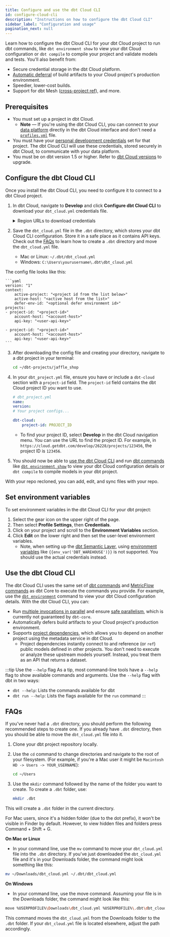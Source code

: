 ```yaml
---
title: Configure and use the dbt Cloud CLI
id: configure-cloud-cli
description: "Instructions on how to configure the dbt Cloud CLI"
sidebar_label: "Configuration and usage"
pagination_next: null
---
```


Learn how to configure the dbt Cloud CLI for your dbt Cloud project to run dbt commands, like `dbt environment show` to view your dbt Cloud configuration or `dbt compile` to compile your project and validate models and tests. You'll also benefit from:

- Secure credential storage in the dbt Cloud platform.
- [Automatic deferral](/docs/cloud/about-cloud-develop-defer) of build artifacts to your Cloud project's production environment.
- Speedier, lower-cost builds.
- Support for dbt Mesh ([cross-project ref](/docs/collaborate/govern/project-dependencies)), and more.

## Prerequisites

- You must set up a project in dbt Cloud.
  - **Note** &mdash; If you're using the dbt Cloud CLI, you can connect to your [data platform](/docs/cloud/connect-data-platform/about-connections) directly in the dbt Cloud interface and don't need a [`profiles.yml`](/docs/core/connect-data-platform/profiles.yml) file. 
- You must have your [personal development credentials](/docs/dbt-cloud-environments#set-developer-credentials) set for that project. The dbt Cloud CLI will use these credentials, stored securely in dbt Cloud, to communicate with your data platform.
- You must be on dbt version 1.5 or higher. Refer to [dbt Cloud versions](/docs/dbt-versions/upgrade-dbt-version-in-cloud) to upgrade.

## Configure the dbt Cloud CLI

Once you install the dbt Cloud CLI, you need to configure it to connect to a dbt Cloud project. 

1. In dbt Cloud, navigate to **Develop** and click **Configure dbt Cloud CLI** to download your `dbt_cloud.yml` credentials file.

    <details>
    <summary>Region URLs to download credentials</summary>
    You can also download the credentials from the links provided based on your region:

    - North America: <a href="https://cloud.getdbt.com/cloud-cli">https://cloud.getdbt.com/cloud-cli</a>
    - EMEA: <a herf="https://emea.dbt.com/cloud-cli">https://emea.dbt.com/cloud-cli</a>
    - APAC: <a href="https://au.dbt.com/cloud-cli">https://au.dbt.com/cloud-cli</a>
    - North American Cell 1: <code>https:/ACCOUNT_PREFIX.us1.dbt.com/cloud-cli</code>
    - Single-tenant: <code>https://YOUR_ACCESS_URL/cloud-cli</code>

    </details>

2. Save the `dbt_cloud.yml` file in the `.dbt` directory, which stores your dbt Cloud CLI configuration. Store it in a safe place as it contains API keys. Check out the [FAQs](#faqs) to learn how to create a `.dbt` directory and move the `dbt_cloud.yml` file.
   
   - Mac or Linux:  `~/.dbt/dbt_cloud.yml`
   - Windows:  `C:\Users\yourusername\.dbt\dbt_cloud.yml`  

  The config file looks like this:

    ```yaml
    version: "1"
    context:
        active-project: "<project id from the list below>"
        active-host: "<active host from the list>"
        defer-env-id: "<optional defer environment id>"
    projects:
    - project-id: "<project-id>"
        account-host: "<account-host>"
        api-key: "<user-api-key>"

    - project-id: "<project-id>"
        account-host: "<account-host>"
        api-key: "<user-api-key>"
    ```

3. After downloading the config file and creating your directory, navigate to a dbt project in your terminal:

    ```bash
    cd ~/dbt-projects/jaffle_shop
    ```

4. In your `dbt_project.yml` file, ensure you have or include a `dbt-cloud` section with a `project-id` field. The `project-id` field contains the dbt Cloud project ID you want to use.

    ```yaml
    # dbt_project.yml
    name:
    version:
    # Your project configs...

    dbt-cloud: 
        project-id: PROJECT_ID
    ```

   - To find your project ID, select **Develop** in the dbt Cloud navigation menu. You can use the URL to find the project ID. For example, in `https://cloud.getdbt.com/develop/26228/projects/123456`, the project ID is `123456`.

5. You should now be able to [use the dbt Cloud CLI](#use-the-dbt-cloud-cli) and run [dbt commands](/reference/dbt-commands) like [`dbt environment show`](/reference/commands/dbt-environment) to view your dbt Cloud configuration details or `dbt compile` to compile models in your dbt project.

With your repo recloned, you can add, edit, and sync files with your repo.

## Set environment variables

To set environment variables in the dbt Cloud CLI for your dbt project:

1. Select the gear icon on the upper right of the page.
2. Then select **Profile Settings**, then **Credentials**.
3. Click on your project and scroll to the **Environment Variables** section.
4. Click **Edit** on the lower right and then set the user-level environment variables.  
   - Note, when setting up the [dbt Semantic Layer](/docs/use-dbt-semantic-layer/dbt-sl), using [environment variables](/docs/build/environment-variables) like `{{env_var('DBT_WAREHOUSE')}}` is not supported. You should use the actual credentials instead.

## Use the dbt Cloud CLI

The dbt Cloud CLI uses the same set of [dbt commands](/reference/dbt-commands) and [MetricFlow commands](/docs/build/metricflow-commands) as dbt Core to execute the commands you provide. For example, use the [`dbt environment`](/reference/commands/dbt-environment) command to view your dbt Cloud configuration details. With the dbt Cloud CLI, you can:

- Run [multiple invocations in parallel](/reference/dbt-commands) and ensure [safe parallelism](/reference/dbt-commands#parallel-execution), which is currently not guaranteed by `dbt-core`.
- Automatically defers build artifacts to your Cloud project's production environment.
- Supports [project dependencies](/docs/collaborate/govern/project-dependencies), which allows you to depend on another project using the metadata service in dbt Cloud. 
  - Project dependencies instantly connect to and reference (or  `ref`) public models defined in other projects. You don't need to execute or analyze these upstream models yourself. Instead, you treat them as an API that returns a dataset.

:::tip Use the <code>--help</code> flag
As a tip, most command-line tools have a `--help` flag to show available commands and arguments. Use the `--help` flag with dbt in two ways:
- `dbt --help`: Lists the commands available for dbt<br />
- `dbt run --help`: Lists the flags available for the `run` command
:::


## FAQs
<expandable alt_header="How to create a .dbt directory and move your file">

If you've never had a `.dbt` directory, you should perform the following recommended steps to create one. If you already have `.dbt` directory, then you should be able to move the `dbt_cloud.yml` file into it.

<Tabs>
<TabItem value="Create a .dbt directory">

  1. Clone your dbt project repository locally.
  2. Use the `cd` command to change directories and navigate to the root of your filesystem. (For example, if you're a Mac user it might be `Macintosh HD -> Users -> YOUR_USERNAME`):

     ```bash
     cd ~/Users
      ```
  3. Use the `mkdir` command followed by the name of the folder you want to create. To create a `.dbt` folder, use:

     ```bash
     mkdir .dbt
     ```

This will create a `.dbt` folder in the current directory. 

For Mac users, since it's a hidden folder (due to the dot prefix), it won't be visible in Finder by default. However, to view hidden files and folders press Command + Shift + G. 

</TabItem>

<TabItem value="Move the dbt_cloud.yml file">

**On Mac or Linux**
- In your command line, use the `mv` command to move your `dbt_cloud.yml` file into the `.dbt` directory. If you've just downloaded the `dbt_cloud.yml` file and it's in your Downloads folder, the command might look something like this:

```bash
mv ~/Downloads/dbt_cloud.yml ~/.dbt/dbt_cloud.yml
```

**On Windows**
- In your command line, use the move command. Assuming your file is in the Downloads folder, the command might look like this:

```bash
move %USERPROFILE%\Downloads\dbt_cloud.yml %USERPROFILE%\.dbt\dbt_cloud.yml
```

</TabItem>
</Tabs>

This command moves the `dbt_cloud.yml` from the Downloads folder to the `.dbt` folder. If your `dbt_cloud.yml` file is located elsewhere, adjust the path accordingly.

</expandable>
